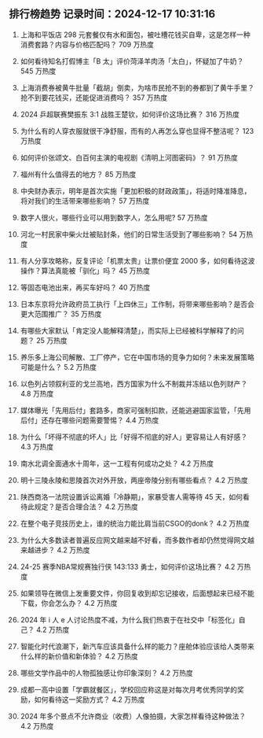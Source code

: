 
## 排行榜趋势 记录时间：2024-12-17 10:31:16
  
  1. 上海和平饭店 298 元套餐仅有水和面包，被吐槽花钱买自卑，这是怎样一种消费套路？内容与价格匹配吗？ 709 万热度
    
  2. 如何看待知名打假博主「B 太」评价菏泽羊肉汤「太白」，怀疑加了牛奶？ 545 万热度
    
  3. 上海消费券被黄牛批量「截胡」倒卖，为啥市民抢不到的券都到了黄牛手里？抢不到要花钱买，还能促进消费吗？ 357 万热度
    
  4. 2024 乒超联赛樊振东 3:1 战胜王楚钦，如何评价这场比赛？ 316 万热度
    
  5. 为什么有的人穿衣服就很干净舒服，而有的人再怎么穿也显得不整洁呢？ 123 万热度
    
  6. 如何评价张颂文、白百何主演的电视剧《清明上河图密码》？ 91 万热度
    
  7. 福州有什么值得去的地方？ 85 万热度
    
  8. 中央财办表示，明年是首次实施「更加积极的财政政策」，将适时降准降息，将对我们的生活带来哪些影响？ 57 万热度
    
  9. 数字人很火，哪些行业可以用到数字人，怎么用呢? 57 万热度
    
  10. 河北一村民家中柴火灶被贴封条，他们的日常生活受到了哪些影响？ 54 万热度
    
  11. 有人分享攻略称，反复评论「机票太贵」让票价便宜 2000 多，如何看待这波操作？算法真能被「驯化」吗？ 45 万热度
    
  12. 等固态电池出来，再买车好吗？ 40 万热度
    
  13. 日本东京将允许政府员工执行「上四休三」工作制，将带来哪些影响？是否会更大范围推广？ 35 万热度
    
  14. 有哪些大家默认「肯定没人能解释清楚」，而实际上已经被科学解释了的问题？ 25 万热度
    
  15. 养乐多上海公司解散、工厂停产，它在中国市场的竞争力如何？未来发展策略可能是什么？ 5.2 万热度
    
  16. 以色列占领叙利亚的戈兰高地，西方国家为什么不制裁并冻结以色列财产？ 4.8 万热度
    
  17. 媒体曝光「先用后付」套路多，商家可强制扣款，还能逃避国家监管，「先用后付」还存在哪些问题需要警惕？ 4.4 万热度
    
  18. 为什么「坏得不彻底的坏人」比「好得不彻底的好人」更容易让人有好感？ 4.3 万热度
    
  19. 南水北调全面通水十周年，这一工程有何成功之处？ 4.2 万热度
    
  20. 明十三陵永陵和思陵首次对外开放，两座帝陵分别有哪些看点？ 4.2 万热度
    
  21. 陕西商洛一法院设置诉讼离婚「冷静期」，家暴受害人需等待 45 天，如何看待此规定？是否合理合法？ 4.2 万热度
    
  22. 在整个电子竞技历史上，谁的统治力能比肩当前CSGO的donk？ 4.2 万热度
    
  23. 为什么大多数读者普遍反应网文越来越不好看，而多数作者却仍然觉得网文越来越进步？ 4.2 万热度
    
  24. 24-25 赛季NBA常规赛独行侠 143:133 勇士，如何评价这场比赛？ 4.2 万热度
    
  25. 如果领导在微信上发重要文件，你回复收到却忘记接收，后面想起来已经不能下载，你会怎么办？ 4.2 万热度
    
  26. 2024 年 i 人 e 人讨论热度不减，为什么我们热衷于在社交中「标签化」自己？ 4.2 万热度
    
  27. 智能化时代浪潮下，新汽车应该具备什么样的能力？座舱体验应该给人类带来什么样的新价值和新体验？ 4.2 万热度
    
  28. 哪些文学作品中的人物孤独感让你印象深刻？ 4.2 万热度
    
  29. 成都一高中设置「学霸就餐区」，学校回应称这是对每次月考优秀同学的奖励，如何看待这一奖励方式？ 4.2 万热度
    
  30. 2024 年多个景点不允许商业（收费）人像拍摄，大家怎样看待这种做法？ 4.2 万热度
    